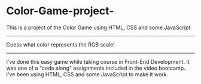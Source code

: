 # Color-Game-project-
This is a project of the Color Game using HTML, CSS and some JavaScript.

------------------------------------------------------------------------

Guess what color represents the RGB scale!

------------------------------------------------------------------------

I've done this easy game while taking course in Front-End Development. It was one of a "code along" assignments included in the video bootcamp. I've been using HTML, CSS and some JavaScript to make it work.
